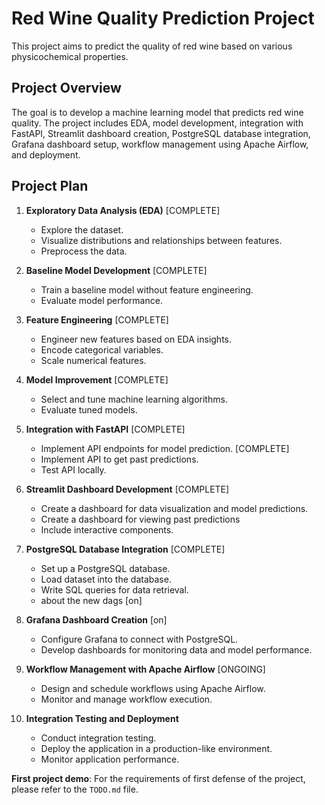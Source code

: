 # Red Wine Quality Prediction Project

This project aims to predict the quality of red wine based on various physicochemical properties.

## Project Overview

The goal is to develop a machine learning model that predicts red wine quality. The project includes EDA, model development, integration with FastAPI, Streamlit dashboard creation, PostgreSQL database integration, Grafana dashboard setup, workflow management using Apache Airflow, and deployment.

## Project Plan

1. **Exploratory Data Analysis (EDA)** [COMPLETE]

   - Explore the dataset.
   - Visualize distributions and relationships between features.
   - Preprocess the data.

2. **Baseline Model Development** [COMPLETE]

   - Train a baseline model without feature engineering.
   - Evaluate model performance.

3. **Feature Engineering** [COMPLETE]

   - Engineer new features based on EDA insights.
   - Encode categorical variables.
   - Scale numerical features.

4. **Model Improvement** [COMPLETE]

   - Select and tune machine learning algorithms.
   - Evaluate tuned models.

5. **Integration with FastAPI** [COMPLETE]

   - Implement API endpoints for model prediction. [COMPLETE]
   - Implement API to get past predictions.
   - Test API locally.

6. **Streamlit Dashboard Development** [COMPLETE]

   - Create a dashboard for data visualization and model predictions.
   - Create a dashboard for viewing past predictions
   - Include interactive components.

7. **PostgreSQL Database Integration** [COMPLETE]

   - Set up a PostgreSQL database.
   - Load dataset into the database.
   - Write SQL queries for data retrieval.
   - about the new dags [on]

8. **Grafana Dashboard Creation** [on]

   - Configure Grafana to connect with PostgreSQL.
   - Develop dashboards for monitoring data and model performance.

9. **Workflow Management with Apache Airflow** [ONGOING]

   - Design and schedule workflows using Apache Airflow.
   - Monitor and manage workflow execution.

10. **Integration Testing and Deployment**
    - Conduct integration testing.
    - Deploy the application in a production-like environment.
    - Monitor application performance.

**First project demo**: For the requirements of first defense of the project, please refer to the `TODO.md` file.

